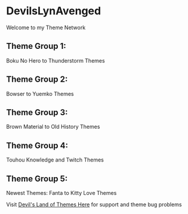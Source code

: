# DevilsLynAvenged
Welcome to my Theme Network

## Theme Group 1: 
Boku No Hero to Thunderstorm Themes
## Theme Group 2: 
Bowser to Yuemko Themes
## Theme Group 3: 
Brown Material to Old History Themes
## Theme Group 4: 
Touhou Knowledge and Twitch Themes
## Theme Group 5: 
Newest Themes: Fanta to Kitty Love Themes

Visit [Devil's Land of Themes Here](https://discord.gg/CZCbtRq) for support and theme bug problems

